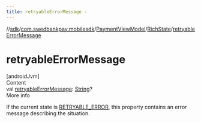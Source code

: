```yaml
---
title: retryableErrorMessage -
---
```

//[sdk](../../../../index)/[com.swedbankpay.mobilesdk](../../index)/[PaymentViewModel](../index)/[RichState](index)/[retryableErrorMessage](retryable-error-message)



# retryableErrorMessage  
[androidJvm]  
Content  
val [retryableErrorMessage](retryable-error-message): [String](https://kotlinlang.org/api/latest/jvm/stdlib/kotlin/-string/index.html)?  
More info  


If the current state is [RETRYABLE_ERROR](../-state/-r-e-t-r-y-a-b-l-e_-e-r-r-o-r/index), this property contains an error message describing the situation.

  



